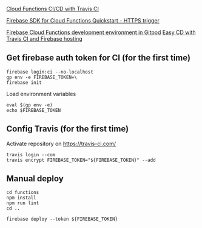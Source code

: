 [Cloud Functions CI/CD with Travis CI](https://medium.com/@diogopires_55864/cloud-functions-ci-cd-with-travis-ci-107415f692fb)

[Firebase SDK for Cloud Functions Quickstart - HTTPS trigger](https://github.com/firebase/functions-samples/tree/master/quickstarts/time-server)

[Firebase Cloud Functions development environment in Gitpod](https://somegeeky.website/2020/05/12/firebase-cloud-functions-environment-in-gitpod/)
[Easy CD with Travis CI and Firebase hosting](https://dev.to/toureh/easy-cd-with-travis-ci-and-firebase-hosting-4p62)

## Get firebase auth token for CI (for the first time)
```
firebase login:ci --no-localhost
gp env -e FIREBASE_TOKEN=\
firebase init
```

Load environment variables
```
eval $(gp env -e)
echo $FIREBASE_TOKEN
```

## Config Travis (for the first time)
Activate repository on https://travis-ci.com/
```
travis login --com
travis encrypt FIREBASE_TOKEN="${FIREBASE_TOKEN}" --add
```

## Manual deploy
```
cd functions
npm install
npm run lint
cd ..

firebase deploy --token ${FIREBASE_TOKEN}
```
